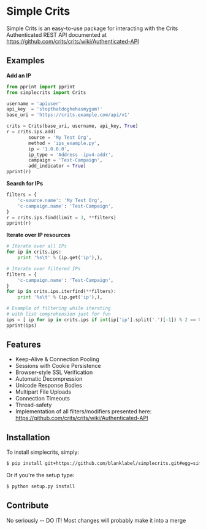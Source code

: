 Simple Crits
=========================

Simple Crits is an easy-to-use package for interacting with the Crits Authenticated REST API documented at https://github.com/crits/crits/wiki/Authenticated-API

Examples
--------
**Add an IP**
```python
from pprint import pprint
from simplecrits import Crits

username = 'apiuser'
api_key  = 'stopthatdoghehasmygum!'
base_uri = 'https://crits.example.com/api/v1'

crits = Crits(base_uri, username, api_key, True)
r = crits.ips.add(
        source = 'My Test Org',
        method = 'ips_example.py',
        ip = '1.0.0.0',
        ip_type = 'Address -ipv4-addr',
        campaign = 'Test-Campaign',
        add_indicator = True)
pprint(r)
```

**Search for IPs**
```python
filters = {
    'c-source.name': 'My Test Org',
    'c-campaign.name': 'Test-Campaign',
}
r = crits.ips.find(limit = 3, **filters)
pprint(r)
```

**Iterate over IP resources**
```python
# Iterate over all IPs
for ip in crits.ips:
    print '%s\t' % (ip.get('ip'),),

# Iterate over filtered IPs
filters = {
    'c-campaign.name': 'Test-Campaign',
}
for ip in crits.ips.iterfind(**filters):
    print '%s\t' % (ip.get('ip'),),

# Example of filtering while iterating
# with list comprehension just for fun
ips = [ ip for ip in crits.ips if int(ip['ip'].split('.')[-1]) % 2 == 0 ]
pprint(ips)
```

Features
--------
- Keep-Alive & Connection Pooling
- Sessions with Cookie Persistence
- Browser-style SSL Verification
- Automatic Decompression
- Unicode Response Bodies
- Multipart File Uploads
- Connection Timeouts
- Thread-safety
- Implementation of all filters/modifiers presented here: https://github.com/crits/crits/wiki/Authenticated-API

Installation
------------

To install simplecrits, simply:  
```bash
$ pip install git+https://github.com/blanklabel/simplecrits.git#egg=simplecrits
```
Or if you're the setup type:  
```bash
$ python setup.py install
```

Contribute
----------
No seriously -- DO IT! Most changes will probably make it into a merge
